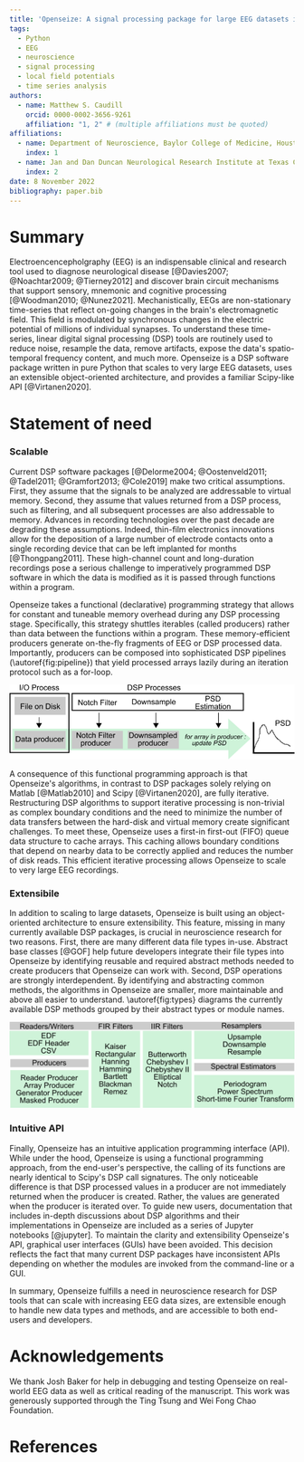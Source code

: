 ```yaml
---
title: 'Openseize: A signal processing package for large EEG datasets in Python'
tags:
  - Python
  - EEG
  - neuroscience
  - signal processing
  - local field potentials
  - time series analysis
authors:
  - name: Matthew S. Caudill
    orcid: 0000-0002-3656-9261
    affiliation: "1, 2" # (multiple affiliations must be quoted)
affiliations:
  - name: Department of Neuroscience, Baylor College of Medicine, Houston, TX, USA
    index: 1
  - name: Jan and Dan Duncan Neurological Research Institute at Texas Childrens Hospital, Houston, TX, USA
    index: 2
date: 8 November 2022
bibliography: paper.bib
---
```


# Summary

Electroencencepholgraphy (EEG) is an indispensable clinical and research
tool used to diagnose neurological disease [@Davies2007; @Noachtar2009; @Tierney2012] and discover brain circuit mechanisms that support sensory, mnemonic and cognitive processing [@Woodman2010; @Nunez2021]. Mechanistically, EEGs are non-stationary time-series that reflect on-going changes in the brain's electromagnetic field. This field is modulated by synchronous changes in the electric potential of millions of individual synapses. To understand these time-series, linear digital signal processing (DSP) tools are routinely used to reduce noise, resample the data, remove artifacts, expose the data's spatio-temporal frequency content, and much more. Openseize is a DSP software package written in pure Python that scales to very large EEG datasets, uses an extensible object-oriented architecture, and provides a familiar Scipy-like API [@Virtanen2020].

# Statement of need

### Scalable

Current DSP software packages [@Delorme2004; @Oostenveld2011; @Tadel2011; @Gramfort2013; @Cole2019] make two critical assumptions. First, they assume that the signals to be analyzed are addressable to virtual memory. Second, they assume that values returned from a DSP process, such as filtering, and all subsequent processes are also addressable to memory. Advances in recording technologies over the past decade are degrading these assumptions. Indeed, thin-film electronics innovations allow for the deposition of a large number of electrode contacts onto a single recording device that can be left implanted for months [@Thongpang2011]. These high-channel count and long-duration recordings pose a serious challenge to imperatively programmed DSP software in which the data is modified as it is passed through functions within a program. 

Openseize takes a functional (declarative) programming strategy that allows for constant and tuneable memory overhead during any DSP processing stage. Specifically, this strategy shuttles iterables (called producers) rather than data between the functions within a program. These memory-efficient producers generate on-the-fly fragments of EEG or DSP processed data. Importantly, producers can be composed into sophisticated  DSP pipelines (\autoref{fig:pipeline}) that yield processed arrays lazily during an iteration protocol such as a for-loop.

![Example DSP pipeline for computing the power spectrum of a large EEG dataset. Each DSP process in the pipeline recieves and returns a producer iterable. At the final stage, the power spectral density (PSD) estimator requests an array from the downsampled producer. This triggers all previous DSP producers to generate a single array.\label{fig:pipeline}](pipeline.png)

A consequence of this functional programming approach is that Openseize's algorithms, in contrast to DSP packages solely relying on Matlab [@Matlab2010] and Scipy [@Virtanen2020], are fully iterative.  Restructuring DSP algorithms to support iterative processing is non-trivial as complex boundary conditions and the need to minimize the number of data transfers between the hard-disk and virtual memory create significant challenges. To meet these, Openseize uses a first-in first-out (FIFO) queue data structure to cache arrays. This caching allows boundary conditions that depend on nearby data to be correctly applied and reduces the number of disk reads. This efficient iterative processing allows Openseize to scale to very large EEG recordings.

### Extensibile

 In addition to scaling to large datasets, Openseize is built using an object-oriented architecture to ensure extensibility. This feature, missing in many currently available DSP packages, is crucial in neuroscience research for two reasons. First, there are many different data file types in-use. Abstract base classes [@GOF] help future developers integrate their file types into Openseize by identifying reusable and required abstract methods needed to create producers that Openseize can work with. Second, DSP operations are strongly interdependent. By identifying and abstracting common methods, the algorithms in Openseize are smaller, more maintainable and above all easier to understand.  \autoref{fig:types} diagrams the currently available DSP methods grouped by their abstract types or module names.

 ![Partial list of DSP classes and methods available in Openseize grouped by abstract type and/or module (gray boxes). Each gray box indicates a point of extensibility either through development of new concrete classes or functions within a module.\label{fig:types}](types.png)

### Intuitive API

 Finally, Openseize has an intuitive application programming interface (API). While under the hood, Openseize is using a functional programming approach, from the end-user's perspective, the calling of its functions are nearly identical to Scipy's DSP call signatures. The only noticeable difference is that DSP processed values in a producer are not immediately returned when the producer is created. Rather, the values are generated when the producer is iterated over. To guide new users, documentation that includes in-depth discussions about DSP algorithms and their implementations in Openseize are included as a series of Jupyter notebooks [@jupyter]. To maintain the clarity and extensibility Openseize's API, graphical user interfaces (GUIs) have been avoided. This decision reflects the fact that many current DSP packages have inconsistent APIs depending on whether the modules are invoked from the command-line or a GUI.   

In summary, Openseize fulfills a need in neuroscience research for DSP tools that can scale with increasing EEG data sizes, are extensible enough to handle new data types and methods, and are accessible to both end-users and developers.

# Acknowledgements

We thank Josh Baker for help in debugging and testing Openseize on real-world EEG data as well as critical reading of the manuscript. This work was generously supported through the Ting Tsung and Wei Fong Chao Foundation.

# References
